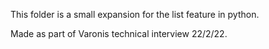 This folder is a small expansion for the list feature in python.

Made as part of Varonis technical interview 22/2/22.